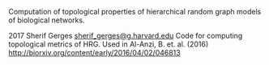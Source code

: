 Computation of topological properties of hierarchical random graph models of biological networks. 

2017 Sherif Gerges <sherif_gerges@g.harvard.edu>
Code for computing topological metrics of HRG. Used in Al-Anzi, B. et. al. (2016) <br>
http://biorxiv.org/content/early/2016/04/02/046813




